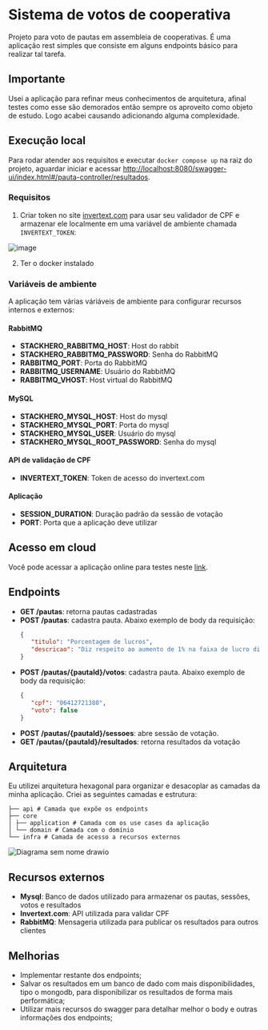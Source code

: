 # Sistema de votos de cooperativa

Projeto para voto de pautas em assembleia de cooperativas. É uma aplicação rest simples que consiste em alguns endpoints
básico para realizar tal tarefa.

## Importante

Usei a aplicação para refinar meus conhecimentos de arquitetura, afinal testes como esse são demorados então sempre os
aproveito como objeto de estudo. Logo acabei causando adicionando alguma complexidade.

## Execução local

Para rodar atender aos requisitos e executar `docker compose up` na raiz do projeto, aguardar iniciar e acessar [http://localhost:8080/swagger-ui/index.html#/pauta-controller/resultados](http://localhost:8080/swagger-ui/index.html#/pauta-controller/resultados).

### Requisitos

1. Criar token no site [invertext.com](invertext.com) para usar seu validador de CPF e armazenar ele localmente em uma
variável de ambiente chamada `INVERTEXT_TOKEN`:

  ![image](https://github.com/danielarrais/voting-system/assets/28496479/21087259-bb22-4367-99ca-2d129ffa3aea)

2. Ter o docker instalado

### Variáveis de ambiente

A aplicação tem várias váriáveis de ambiente para configurar recursos internos e externos:

#### RabbitMQ
* **STACKHERO_RABBITMQ_HOST**: Host do rabbit
* **STACKHERO_RABBITMQ_PASSWORD**: Senha do RabbitMQ
* **RABBITMQ_PORT**: Porta do RabbitMQ
* **RABBITMQ_USERNAME**: Usuário do RabbitMQ
* **RABBITMQ_VHOST**: Host virtual do RabbitMQ

#### MySQL
* **STACKHERO_MYSQL_HOST**: Host do mysql
* **STACKHERO_MYSQL_PORT**: Porta do mysql
* **STACKHERO_MYSQL_USER**: Usuário do mysql
* **STACKHERO_MYSQL_ROOT_PASSWORD**: Senha do mysql

#### API de validação de CPF
* **INVERTEXT_TOKEN**: Token de acesso do invertext.com

#### Aplicação
* **SESSION_DURATION**: Duração padrão da sessão de votação
* **PORT**: Porta que a aplicação deve utilizar

## Acesso em cloud

Você pode acessar a aplicação online para testes
neste [link](https://voting-service-1e6c6ca48389.herokuapp.com/swagger-ui/index.html#/pauta-controller/resultados).

## Endpoints

* **GET /pautas**: retorna pautas cadastradas
* **POST /pautas**: cadastra pauta. Abaixo exemplo de body da requisição:
  ```json
  {
     "titulo": "Porcentagem de lucros",
     "descricao": "Diz respeito ao aumento de 1% na faixa de lucro distribuído"
  }
  ```
* **POST /pautas/{pautaId}/votos**: cadastra pauta. Abaixo exemplo de body da requisição:
  ```json
  {
     "cpf": "06412721380",
     "voto": false
  }
  ```
* **POST /pautas/{pautaId}/sessoes**: abre sessão de votação.
* **GET /pautas/{pautaId}/resultados**: retorna resultados da votação

## Arquitetura

Eu utilizei arquitetura hexagonal para organizar e desacoplar as camadas da minha aplicação. Criei as seguintes camadas
e estrutura:

```shell
├── api # Camada que expõe os endpoints
├── core 
│ ├── application # Camada com os use cases da aplicação
│ └── domain # Camada com o domínio
└── infra # Camada de acesso a recursos externos
```

![Diagrama sem nome drawio](https://github.com/danielarrais/voting-system/assets/28496479/1516e586-e998-41d2-b8c8-51c6ac6a502a)

## Recursos externos

* **Mysql**: Banco de dados utilizado para armazenar os pautas, sessões, votos e resultados
* **Invertext.com**: API utilizada para validar CPF
* **RabbitMQ**: Mensageria utilizada para publicar os resultados para outros clientes

## Melhorias

* Implementar restante dos endpoints;
* Salvar os resultados em um banco de dado com mais disponibilidades, tipo o mongodb, para disponibilizar os resultados
  de forma mais performática;
* Utilizar mais recursos do swagger para detalhar melhor o body e outras informações dos endpoints;
